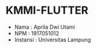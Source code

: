 # KMMI-FLUTTER

- Nama     : Aprila Dwi Utami
- NPM      : 1917051012
- Instansi : Universitas Lampung
